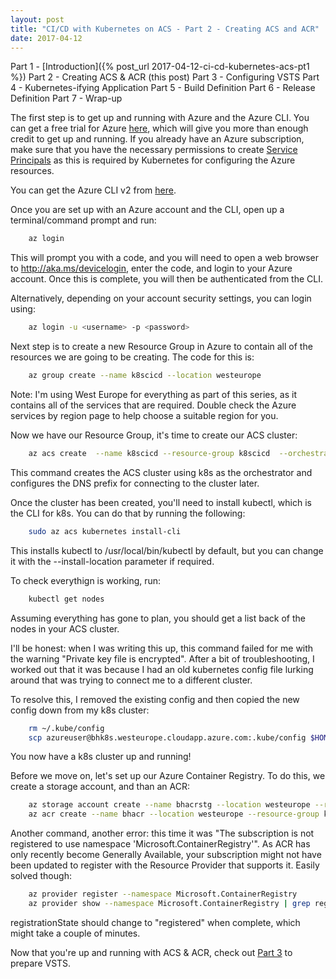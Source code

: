 ```yaml
---
layout: post
title: "CI/CD with Kubernetes on ACS - Part 2 - Creating ACS and ACR"
date: 2017-04-12
---
```


Part 1 - [Introduction]({% post_url 2017-04-12-ci-cd-kubernetes-acs-pt1 %})
Part 2 - Creating ACS & ACR (this post)
Part 3 - Configuring VSTS
Part 4 - Kubernetes-ifying Application
Part 5 - Build Definition
Part 6 - Release Definition
Part 7 - Wrap-up

The first step is to get up and running with Azure and the Azure CLI. You can get a free trial for Azure [here](https://azure.microsoft.com/en-gb/free/), which will give you more than enough credit to get up and running. If you already have an Azure subscription, make sure that you have the necessary permissions to create [Service Principals](https://docs.microsoft.com/en-us/azure/azure-resource-manager/resource-group-create-service-principal-portal#required-permissions) as this is required by Kubernetes for configuring the Azure resources.

You can get the Azure CLI v2 from [here](https://docs.microsoft.com/en-us/cli/azure/install-azure-cli).

Once you are set up with an Azure account and the CLI, open up a terminal/command prompt and run:

```bash
    az login
```

This will prompt you with a code, and you will need to open a web browser to http://aka.ms/devicelogin, enter the code, and login to your Azure account. Once this is complete, you will then be authenticated from the CLI.

Alternatively, depending on your account security settings, you can login using:

```bash
    az login -u <username> -p <password>
```

Next step is to create a new Resource Group in Azure to contain all of the resources we are going to be creating. The code for this is:

```bash
    az group create --name k8scicd --location westeurope
```

Note: I'm using West Europe for everything as part of this series, as it contains all of the services that are required. Double check the Azure services by region page to help choose a suitable region for you.

Now we have our Resource Group, it's time to create our ACS cluster:

```bash
	az acs create  --name k8scicd --resource-group k8scicd  --orchestrator-type kubernetes --dns-prefix bhk8s --verbose
```

This command creates the ACS cluster using k8s as the orchestrator and configures the DNS prefix for connecting to the cluster later.

Once the cluster has been created, you'll need to install kubectl, which is the CLI for k8s. You can do that by running the following:

```bash
	sudo az acs kubernetes install-cli
```

This installs kubectl to /usr/local/bin/kubectl by default, but you can change it with the --install-location parameter if required.

To check everythign is working, run:

```bash
	kubectl get nodes
```

Assuming everything has gone to plan, you should get a list back of the nodes in your ACS cluster.

I'll be honest: when I was writing this up, this command failed for me with the warning "Private key file is encrypted". After a bit of troubleshooting, I worked out that it was because I had an old kubernetes config file lurking around that was trying to connect me to a different cluster.

To resolve this, I removed the existing config and then copied the new config down from my k8s cluster:

```bash
	rm ~/.kube/config
	scp azureuser@bhk8s.westeurope.cloudapp.azure.com:.kube/config $HOME/.kube/config
```

You now have a k8s cluster up and running!

Before we move on, let's set up our Azure Container Registry. To do this, we create a storage account, and than an ACR:

```bash
	az storage account create --name bhacrstg --location westeurope --resource-group k8scicd --sku Standard_LRS
	az acr create --name bhacr --location westeurope --resource-group k8scicd --storage-account-name bhacrstg
```
	
Another command, another error: this time it was "The subscription is not registered to use namespace 'Microsoft.ContainerRegistry'". As ACR has only recently become Generally Available, your subscription might not have been updated to register with the Resource Provider that supports it. Easily solved though:

```bash
	az provider register --namespace Microsoft.ContainerRegistry
	az provider show --namespace Microsoft.ContainerRegistry | grep registrationState
```

registrationState should change to "registered" when complete, which might take a couple of minutes.

Now that you're up and running with ACS & ACR, check out [Part 3]() to prepare VSTS. 